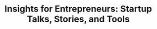 ---
title: "Insights for Entrepreneurs: Startup Talks, Stories, and Tools"
summary: "Get inspired with Startup Talks, Stories, and Tools for Entrepreneurs. Gain valuable insights to help you succeed."
category: startup
permalink: "/startup"
---